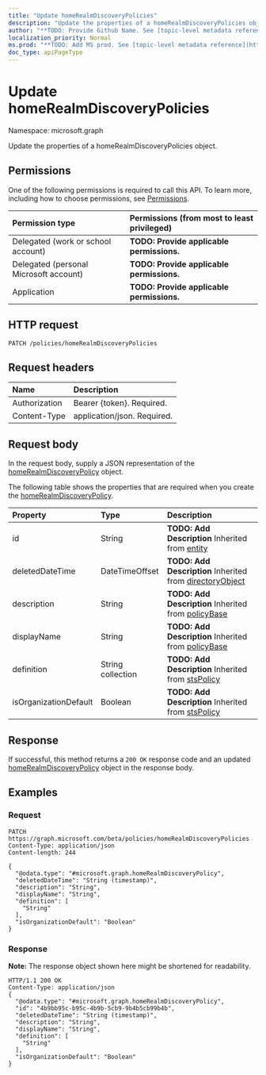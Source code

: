 ```yaml
---
title: "Update homeRealmDiscoveryPolicies"
description: "Update the properties of a homeRealmDiscoveryPolicies object."
author: "**TODO: Provide Github Name. See [topic-level metadata reference](https://msgo.azurewebsites.net/add/document/guidelines/metadata.html#topic-level-metadata)**"
localization_priority: Normal
ms.prod: "**TODO: Add MS prod. See [topic-level metadata reference](https://msgo.azurewebsites.net/add/document/guidelines/metadata.html#topic-level-metadata)**"
doc_type: apiPageType
---
```


# Update homeRealmDiscoveryPolicies
Namespace: microsoft.graph

Update the properties of a homeRealmDiscoveryPolicies object.

## Permissions
One of the following permissions is required to call this API. To learn more, including how to choose permissions, see [Permissions](/concepts/permissions-reference.md).

|Permission type|Permissions (from most to least privileged)|
|:---|:---|
|Delegated (work or school account)|**TODO: Provide applicable permissions.**|
|Delegated (personal Microsoft account)|**TODO: Provide applicable permissions.**|
|Application|**TODO: Provide applicable permissions.**|

## HTTP request

<!-- {
  "blockType": "ignored"
}
-->
``` http
PATCH /policies/homeRealmDiscoveryPolicies
```

## Request headers
|Name|Description|
|:---|:---|
|Authorization|Bearer {token}. Required.|
|Content-Type|application/json. Required.|

## Request body
In the request body, supply a JSON representation of the [homeRealmDiscoveryPolicy](../resources/homerealmdiscoverypolicy.md) object.

The following table shows the properties that are required when you create the [homeRealmDiscoveryPolicy](../resources/homerealmdiscoverypolicy.md).

|Property|Type|Description|
|:---|:---|:---|
|id|String|**TODO: Add Description** Inherited from [entity](../resources/entity.md)|
|deletedDateTime|DateTimeOffset|**TODO: Add Description** Inherited from [directoryObject](../resources/directoryobject.md)|
|description|String|**TODO: Add Description** Inherited from [policyBase](../resources/policybase.md)|
|displayName|String|**TODO: Add Description** Inherited from [policyBase](../resources/policybase.md)|
|definition|String collection|**TODO: Add Description** Inherited from [stsPolicy](../resources/stspolicy.md)|
|isOrganizationDefault|Boolean|**TODO: Add Description** Inherited from [stsPolicy](../resources/stspolicy.md)|



## Response

If successful, this method returns a `200 OK` response code and an updated [homeRealmDiscoveryPolicy](../resources/homerealmdiscoverypolicy.md) object in the response body.

## Examples

### Request
<!-- {
  "blockType": "request",
  "name": "update_homerealmdiscoverypolicies"
}
-->
``` http
PATCH https://graph.microsoft.com/beta/policies/homeRealmDiscoveryPolicies
Content-Type: application/json
Content-length: 244

{
  "@odata.type": "#microsoft.graph.homeRealmDiscoveryPolicy",
  "deletedDateTime": "String (timestamp)",
  "description": "String",
  "displayName": "String",
  "definition": [
    "String"
  ],
  "isOrganizationDefault": "Boolean"
}
```


### Response
**Note:** The response object shown here might be shortened for readability.
<!-- {
  "blockType": "response",
  "truncated": true
}
-->
``` http
HTTP/1.1 200 OK
Content-Type: application/json
{
  "@odata.type": "#microsoft.graph.homeRealmDiscoveryPolicy",
  "id": "4b9bb95c-b95c-4b9b-5cb9-9b4b5cb99b4b",
  "deletedDateTime": "String (timestamp)",
  "description": "String",
  "displayName": "String",
  "definition": [
    "String"
  ],
  "isOrganizationDefault": "Boolean"
}
```

